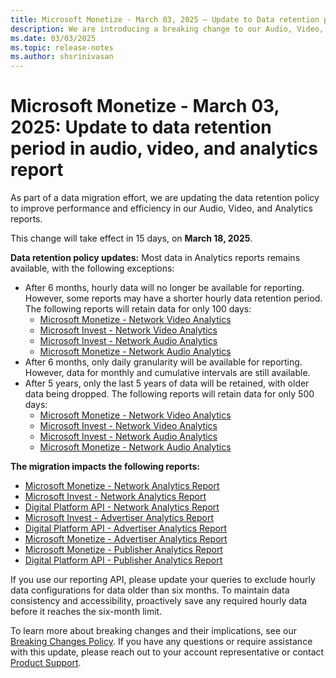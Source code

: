 ```yaml
---
title: Microsoft Monetize - March 03, 2025 – Update to Data retention period in Audio, Video, and Analytics report   
description: We are introducing a breaking change to our Audio, Video, and Analytics reports in Microsoft Monetize.
ms.date: 03/03/2025
ms.topic: release-notes
ms.author: shsrinivasan
---
```



# Microsoft Monetize - March 03, 2025: Update to data retention period in audio, video, and analytics report    

As part of a data migration effort, we are updating the data retention policy to improve performance and efficiency in our Audio, Video, and Analytics reports.

This change will take effect in 15 days, on **March 18, 2025**. 

**Data retention policy updates:**
Most data in Analytics reports remains available, with the following exceptions: 
- After 6 months, hourly data will no longer be available for reporting. However, some reports may have a shorter hourly data retention period. The following reports will retain data for only 100 days: 
    - [Microsoft Monetize - Network Video Analytics](network-video-analytics-report.md) 
    - [Microsoft Invest - Network Video Analytics](../invest/network-video-analytics-report.md)
    - [Microsoft Invest - Network Audio Analytics](../invest/network-audio-analytics-report.md)
    - [Microsoft Monetize - Network Audio Analytics](network-audio-analytics-report.md)
- After 6 months, only daily granularity will be available for reporting. However, data for monthly and cumulative intervals are still available.   
- After 5 years, only the last 5 years of data will be retained, with older data being dropped. The following reports will retain data for only 500 days: 
    - [Microsoft Monetize - Network Video Analytics](network-video-analytics-report.md)
    - [Microsoft Invest - Network Video Analytics](../invest/network-video-analytics-report.md)
    - [Microsoft Invest - Network Audio Analytics](../invest/network-audio-analytics-report.md)
    - [Microsoft Monetize - Network Audio Analytics](network-audio-analytics-report.md) 
 
**The migration impacts the following reports:**  

- [Microsoft Monetize - Network Analytics Report](network-analytics-report.md)
- [Microsoft Invest - Network Analytics Report](../invest/network-analytics-report.md)
- [Digital Platform API - Network Analytics Report](../digital-platform-api/network-analytics.md)
- [Microsoft Invest - Advertiser Analytics Report](../invest/advertiser-analytics-report.md)
- [Digital Platform API - Advertiser Analytics Report](../digital-platform-api/advertiser-analytics.md)
- [Microsoft Monetize - Advertiser Analytics Report](advertiser-analytics-report.md)
- [Microsoft Monetize - Publisher Analytics Report](publisher-analytics.md)
- [Digital Platform API - Publisher Analytics Report](../digital-platform-api/publisher-analytics.md)

If you use our reporting API, please update your queries to exclude hourly data configurations for data older than six months. To maintain data consistency and accessibility, proactively save any required hourly data before it reaches the six-month limit. 

To learn more about breaking changes and their implications, see our [Breaking Changes Policy](breaking-changes.md). If you have any questions or require assistance with this update, please reach out to your account representative or contact [Product Support](https://support.ads.microsoft.com/).


